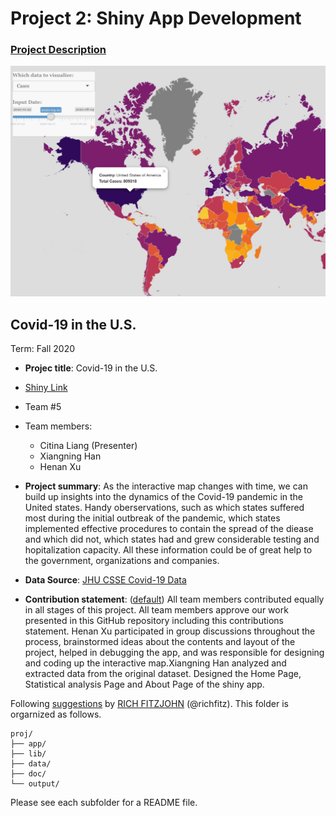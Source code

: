 # Project 2: Shiny App Development

### [Project Description](doc/project2_desc.md)

![screenshot](doc/figs/map.jpg)


## Covid-19 in the U.S.
Term: Fall 2020

+ **Projec title**: Covid-19 in the U.S.
+ [Shiny Link](XXX)
+ Team #5 
+ Team members:
	+ Citina Liang (Presenter)
	+ Xiangning Han
	+ Henan Xu

+ **Project summary**: As the interactive map changes with time, we can build up insights into the dynamics of the Covid-19 pandemic in the United states. Handy oberservations, such as which states suffered most during the initial outbreak of the pandemic, which states implemented effective procedures to contain the spread of the diease and which did not, which states had and grew considerable testing and hopitalization capacity. All these information could be of great help to the government, organizations and companies. 

+ **Data Source**: [JHU CSSE Covid-19 Data](https://github.com/CSSEGISandData/COVID-19/tree/master/csse_covid_19_data) 

+ **Contribution statement**: ([default](doc/a_note_on_contributions.md)) All team members contributed equally in all stages of this project. All team members approve our work presented in this GitHub repository including this contributions statement. Henan Xu participated in group discussions throughout the process, brainstormed ideas about the contents and layout of the project, helped in debugging the app, and was responsible for designing and coding up the interactive map.Xiangning Han analyzed and extracted data from the original dataset. Designed the Home Page, Statistical analysis Page and About Page of the shiny app.

Following [suggestions](http://nicercode.github.io/blog/2013-04-05-projects/) by [RICH FITZJOHN](http://nicercode.github.io/about/#Team) (@richfitz). This folder is orgarnized as follows.

```
proj/
├── app/
├── lib/
├── data/
├── doc/
└── output/
```

Please see each subfolder for a README file.


